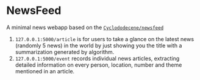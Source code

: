 # NewsFeed

A minimal news webapp based on the [`Cyclododecene/newsfeed`](https://github.com/Cyclododecene/newsfeed)

1. `127.0.0.1:5000/article` is for users to take a glance on the latest news (randomly 5 news) in the
    world by just showing you the title with a summarization generated by algorithm.
2. `127.0.0.1:5000/event` records individual news articles, extracting detailed information on every person, location, number and theme mentioned in an article.

